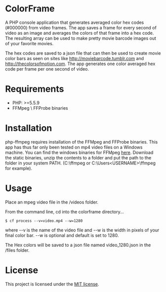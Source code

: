 ColorFrame
==========

A PHP console application that generates averaged color hex codes (#000000) from video frames. The app saves a  frame for every second of video as an image and averages the colors of that frame into a hex code. The resulting array can be used to make pretty movie barcode images out of your favorite movies.

The hex codes are saved to a json file that can then be used to create movie color bars as seen on sites like http://moviebarcode.tumblr.com and http://thecolorsofmotion.com. The app generates one color averaged hex code per frame per one second of video.

Requirements
============

* PHP: >=5.5.9
* FFMpeg \ FFProbe binaries

Installation
============

php-ffmpeg requires installation of the FFMpeg and FFProbe binaries. This app has thus far only been tested on mp4 video files on a  Windows machine. You can find the windows binaries for FFMpeg [here](http://ffmpeg.zeranoe.com/builds/). Download the static binaries, unzip the contents to a folder and put the path to the folder in your system PATH. (C:\ffmpeg or C:\Users\<USERNAME>\ffmpeg for example).

Usage
=====

Place an mpeg video file in the /videos folder.

From the command line, cd into the colorframe directory...

    $ cf process --v=video.mp4 --w=1280

where --v is the name of the video file and --w is the width in pixels of your final color bar. --w is optional and default is set to 1280. 

The Hex colors will be saved to a json file named video_1280.json in the /files folder.

License
=======

This project is licensed under the [MIT license](http://opensource.org/licenses/MIT).
